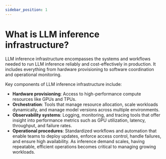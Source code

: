 ```yaml
---
sidebar_position: 1
---
```


# What is LLM inference infrastructure?

LLM inference infrastructure encompasses the systems and workflows needed to run LLM inference reliably and cost-effectively in production. It includes everything from hardware provisioning to software coordination and operational monitoring.

Key components of LLM inference infrastructure include:

- **Hardware provisioning**: Access to high-performance compute resources like GPUs and TPUs.
- **Orchestration**: Tools that manage resource allocation, scale workloads dynamically, and manage model versions across multiple environments.
- **Observability systems**: Logging, monitoring, and tracing tools that offer insight into performance metrics such as GPU utilization, latency, throughput, and failure rates.
- **Operational procedures**: Standardized workflows and automation that enable teams to deploy updates, enforce access control, handle failures, and ensure high availability. As inference demand scales, having repeatable, efficient operations becomes critical to managing growing workloads.
